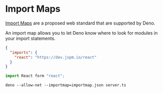 # Import Maps

[Import Maps](https://github.com/WICG/import-maps) are a proposed web standard that are supported by Deno.

An import map allows you to let Deno know where to look for modules in your import statements.

```json
{
  "imports": {
    "react": "https://dev.jspm.io/react"
  }
}
```

```typescript
import React form "react";
```

```
deno --allow-net --importmap=importmap.json server.ts
```
